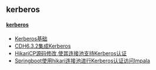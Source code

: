 ## kerberos

#### [kerberos](/docs/big-data/kerberos-introduction.md)
- [Kerberos基础](/docs/big-data/kerberos/Kerberos基础.md)
- [CDH6.3.2集成Kerberos](/docs/big-data/kerberos/CDH6.3.2集成Kerberos.md)
- [HikariCP源码修改,使其连接池支持Kerberos认证](/docs/big-data/kerberos/HikariCP源码修改,使其连接池支持Kerberos认证.md)
- [Springboot使用hikari连接池进行Kerberos认证访问Impala](/docs/big-data/kerberos/Springboot使用hikari连接池进行Kerberos认证访问Impala.md)
